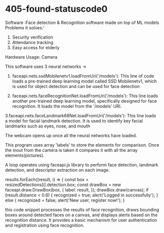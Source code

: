 # 405-found-statuscode0

Software :Face detection & Recognition software made on top of ML models
Problems it solves:'
1. Security verification
2. Attendance tracking 
3. Easy access for elderly

Hardware Usage: Camera

This software uses 3 neural networks ->
1. faceapi.nets.ssdMobilenetv1.loadFromUri('/models'): This line of code loads a pre-trained deep learning model called SSD Mobilenetv1, which is used for object detection and can be used for face detection

2. faceapi.nets.faceRecognitionNet.loadFromUri('/models'): This line loads another pre-trained deep learning model, specifically designed for face recognition. It loads the model from the '/models' URI.

3.faceapi.nets.faceLandmark68Net.loadFromUri('/models'): This line loads a model for facial landmark detection. It is used to identify key facial landmarks such as eyes, nose, and mouth



The webcam opens up once all the neural networks have loaded.

This program uses array 'labels' to store the elements for comparison. Once the inout from the camera is taken it compares it with all the array elements(pictures).

A loop operates using faceapi.js library to perform face detection, landmark detection, and descriptor extraction on each image. 


 results.forEach((result, i) => {
        const box = resizedDetections[i].detection.box;
        const drawBox = new faceapi.draw.DrawBox(box, {
          label: result,
        });
        drawBox.draw(canvas);
        if (result.distance < 0.6) {
          recognized = true;
          alert('Logged in successfully');
        } else {
          recognized = false;
          alert('New user, register now!');
        } 

this code snippet processes the results of face recognition, draws bounding boxes around detected faces on a canvas, and displays alerts based on the recognition distance. It provides a basic mechanism for user authentication and registration using face recognition.


